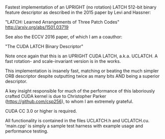 Fastest implementation of an UPRIGHT (no rotation) LATCH 512-bit binary feature descriptor as described in the 2015 paper by Levi and Hassner:

"LATCH: Learned Arrangements of Three Patch Codes" http://arxiv.org/abs/1501.03719

See also the ECCV 2016 paper, of which I am a coauthor:

"The CUDA LATCH Binary Descriptor"

Note once again that this is an UPRIGHT CUDA LATCH, a.k.a. UCLATCH. A fast rotation- and scale-invariant version is in the works.

This implementation is insanely fast, matching or beating the much simpler ORB descriptor despite outputting twice as many bits AND being a superior descriptor.

A key insight responsible for much of the performance of this laboriously crafted CUDA kernel is due to Christopher Parker (https://github.com/csp256), to whom I am extremely grateful.

CUDA CC 3.0 or higher is required.

All functionality is contained in the files UCLATCH.h and UCLATCH.cu. 'main.cpp' is simply a sample test harness with example usage and performance testing.